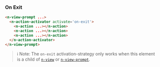 ### On Exit


```html
<n-view-prompt ...>
  <n-action-activator activate='on-exit'>
    <n-action ...></n-action>
    <n-action ...></n-action>
    <n-action ...></n-action>
  </n-action-activator>
</n-view-prompt>
```

> ℹ️ Note: The `on-exit` activation-strategy only works when this element is a child of  [`n-view`](/components/n-view) or [`n-view-prompt`](/components/n-view-prompt).
